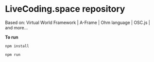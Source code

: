 # LiveCoding.space repository

Based on:  Virtual World Framework | A-Frame | Ohm language | OSC.js | and more...

**To run**

```
npm install
```
```
npm run
```
